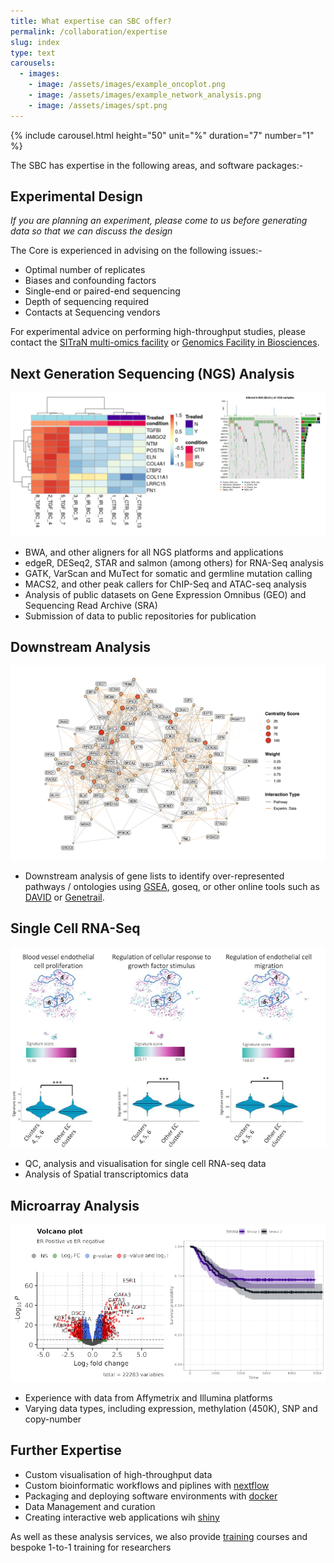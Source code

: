 ```yaml
---
title: What expertise can SBC offer?
permalink: /collaboration/expertise
slug: index
type: text
carousels:
  - images: 
    - image: /assets/images/example_oncoplot.png
    - image: /assets/images/example_network_analysis.png
    - image: /assets/images/spt.png
---
```


{% include carousel.html height="50" unit="%" duration="7" number="1" %}

The SBC has expertise in the following areas, and software packages:-

## Experimental Design

*If you are planning an experiment, please come to us before generating data so that we can discuss the design* 

The Core is experienced in advising on the following issues:-

- Optimal number of replicates
- Biases and confounding factors
- Single-end or paired-end sequencing
- Depth of sequencing required
- Contacts at Sequencing vendors

For experimental advice on performing high-throughput studies, please contact the [SITraN multi-omics facility](https://www.sheffield.ac.uk/sitran/facilities/multiomics) or [Genomics Facility in Biosciences](https://sites.google.com/sheffield.ac.uk/genomics-laboratory/home).

## Next Generation Sequencing (NGS) Analysis

![](/assets/images/example_NGS.PNG)

- BWA, and other aligners for all NGS platforms and applications
- edgeR, DESeq2, STAR and salmon (among others) for RNA-Seq analysis
- GATK, VarScan and MuTect for somatic and germline mutation calling
- MACS2, and other peak callers for ChIP-Seq and ATAC-seq analysis
- Analysis of public datasets on Gene Expression Omnibus (GEO) and Sequencing Read Archive (SRA)
- Submission of data to public repositories for publication

## Downstream Analysis

![](/assets/images/example_network_analysis.png)

- Downstream analysis of gene lists to identify over-represented pathways / ontologies using [GSEA](http://software.broadinstitute.org/gsea/index.jsp), goseq, or other online tools such as [DAVID](https://david.ncifcrf.gov/) or [Genetrail](https://genetrail2.bioinf.uni-sb.de/).

## Single Cell RNA-Seq

![](/assets/images/souilhol_et_al.png)

- QC, analysis and visualisation for single cell RNA-seq data
- Analysis of Spatial transcriptomics data


## Microarray Analysis

![](/assets/images/example_microarray.png)

- Experience with data from Affymetrix and Illumina platforms
- Varying data types, including expression, methylation (450K), SNP and copy-number

## Further Expertise

- Custom visualisation of high-throughput data
- Custom bioinformatic workflows and piplines with [nextflow](https://www.nextflow.io/)
- Packaging and deploying software environments with [docker](https://www.docker.com/)
- Data Management and curation
- Creating interactive web applications wih [shiny](https://shiny.rstudio.com/)

As well as these analysis services, we also provide [training](https://sbc.shef.ac.uk/training) courses and bespoke 1-to-1 training for researchers



